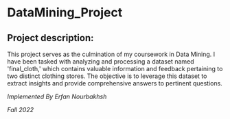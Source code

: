 # DataMining_Project

 ## Project description:

This project serves as the culmination of my coursework in Data Mining. I have been tasked with analyzing and processing a dataset named 'final_cloth,' which contains valuable information and feedback pertaining to two distinct clothing stores. The objective is to leverage this dataset to extract insights and provide comprehensive answers to pertinent questions.


*Implemented By Erfan Nourbakhsh*
 
*Fall 2022*
